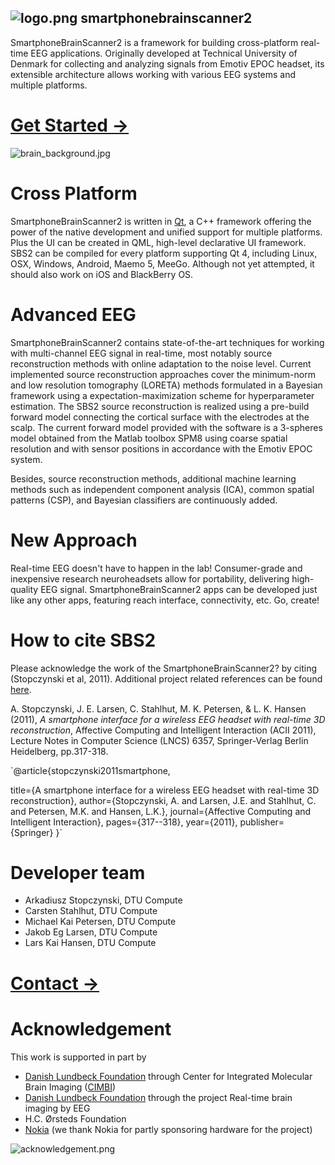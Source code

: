 ## ![logo.png](https://raw.github.com/wiki/SmartphoneBrainScanner/smartphonebrainscanner2-core/Images/logo.png) smartphonebrainscanner2

SmartphoneBrainScanner2 is a framework for building cross-platform real-time EEG applications. Originally developed at Technical University of Denmark for collecting and analyzing signals from Emotiv EPOC headset, its extensible architecture allows working with various EEG systems and multiple platforms.

# [Get Started →](https://github.com/SmartphoneBrainScanner/smartphonebrainscanner2-core/wiki/Getting-Started)

![brain_background.jpg](https://raw.github.com/wiki/SmartphoneBrainScanner/smartphonebrainscanner2-core/Images/brain_background.jpg)

# Cross Platform
SmartphoneBrainScanner2 is written in [Qt](http://qt.digia.com/), a C++ framework offering the power of the native development and unified support for multiple platforms. Plus the UI can be created in QML, high-level declarative UI framework. 
SBS2 can be compiled for every platform supporting Qt 4, including Linux, OSX, Windows, Android, Maemo 5, MeeGo. Although not yet attempted, it should also work on iOS and BlackBerry OS.

# Advanced EEG
SmartphoneBrainScanner2 contains state-of-the-art techniques for working with multi-channel EEG signal in real-time, most notably source reconstruction methods with online adaptation to the noise level. Current implemented source reconstruction approaches cover the minimum-norm and low resolution tomography (LORETA) methods formulated in a Bayesian framework using a expectation-maximization scheme for hyperparameter estimation.
The SBS2 source reconstruction is realized using a pre-build forward model connecting the cortical surface with the electrodes at the scalp. The current forward model provided with the software is a 3-spheres model obtained from the Matlab toolbox SPM8 using coarse spatial resolution and with sensor positions in accordance with the Emotiv EPOC system.

Besides, source reconstruction methods, additional machine learning methods such as independent component analysis (ICA), common spatial patterns (CSP), and Bayesian classifiers are continuously added. 

# New Approach
Real-time EEG doesn't have to happen in the lab! Consumer-grade and inexpensive research neuroheadsets allow for portability, delivering high-quality EEG signal. SmartphoneBrainScanner2 apps can be developed just like any other apps, featuring reach interface, connectivity, etc. Go, create!

# How to cite SBS2
Please acknowledge the work of the SmartphoneBrainScanner2? by citing (Stopczynski et al, 2011). Additional project related references can be found [here](https://github.com/SmartphoneBrainScanner/smartphonebrainscanner2-core/wiki/References).

A. Stopczynski, J. E. Larsen, C. Stahlhut, M. K. Petersen, & L. K. Hansen (2011), _A smartphone interface for a wireless EEG headset with real-time 3D reconstruction_, Affective Computing and Intelligent Interaction (ACII 2011), Lecture Notes in Computer Science (LNCS) 6357, Springer-Verlag Berlin Heidelberg, pp.317-318.

`@article{stopczynski2011smartphone,

  title={A smartphone interface for a wireless EEG headset with real-time 3D reconstruction},
  author={Stopczynski, A. and Larsen, J.E. and Stahlhut, C. and Petersen, M.K. and Hansen, L.K.},
  journal={Affective Computing and Intelligent Interaction},
  pages={317--318},
  year={2011},
  publisher={Springer}
}`

# Developer team
* Arkadiusz Stopczynski, DTU Compute
* Carsten Stahlhut, DTU Compute
* Michael Kai Petersen, DTU Compute
* Jakob Eg Larsen, DTU Compute
* Lars Kai Hansen, DTU Compute

# [Contact →](https://github.com/SmartphoneBrainScanner/smartphonebrainscanner2-core/wiki/Contact)


# Acknowledgement
This work is supported in part by
* [Danish Lundbeck Foundation](http://www.lundbeckfonden.dk/Frontpage.20.aspx) through Center for Integrated Molecular Brain Imaging ([CIMBI](http://www.cimbi.dk/))
* [Danish Lundbeck Foundation](http://www.lundbeckfonden.dk/Frontpage.20.aspx) through the project Real-time brain imaging by EEG
* H.C. Ørsteds Foundation
* [Nokia](http://www.nokia.com) (we thank Nokia for partly sponsoring hardware for the project) 

![acknowledgement.png](https://raw.github.com/wiki/SmartphoneBrainScanner/smartphonebrainscanner2-core/Images/acknowledgement.png)
